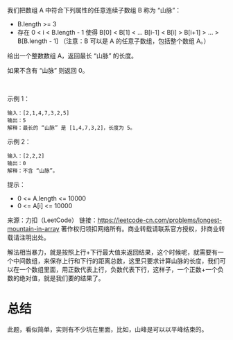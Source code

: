 我们把数组 A 中符合下列属性的任意连续子数组 B 称为 “山脉”：

* B.length >= 3
* 存在 0 < i < B.length - 1 使得 B[0] < B[1] < ... B[i-1] < B[i] > B[i+1] > ... > B[B.length - 1]
（注意：B 可以是 A 的任意子数组，包括整个数组 A。）

给出一个整数数组 A，返回最长 “山脉” 的长度。

如果不含有 “山脉” 则返回 0。

 

示例 1：
```
输入：[2,1,4,7,3,2,5]
输出：5
解释：最长的 “山脉” 是 [1,4,7,3,2]，长度为 5。
```
示例 2：
```
输入：[2,2,2]
输出：0
解释：不含 “山脉”。
```

提示：

* 0 <= A.length <= 10000
* 0 <= A[i] <= 10000

来源：力扣（LeetCode）
链接：https://leetcode-cn.com/problems/longest-mountain-in-array
著作权归领扣网络所有。商业转载请联系官方授权，非商业转载请注明出处。

解法相当暴力，就是按照上行+下行最大值来返回结果，这个时候呢，就需要有一个中间数组，来保存上行和下行的距离总数，这里只要求计算山脉的长度，我们可以在一个数组里面，用正数代表上行，负数代表下行，这样子，一个正数+一个负数的绝对值，就是我们要的结果了。

总结
=
此题，看似简单，实则有不少坑在里面，比如，山峰是可以以平峰结束的。